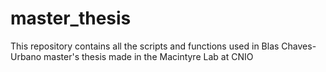 # master_thesis
This repository contains all the scripts and functions used in Blas Chaves-Urbano master's thesis made in the Macintyre Lab at CNIO
